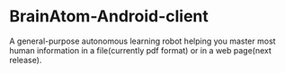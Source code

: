 # BrainAtom-Android-client
A general-purpose autonomous learning robot helping you master most human information in a file(currently pdf format) or in a web page(next release).
